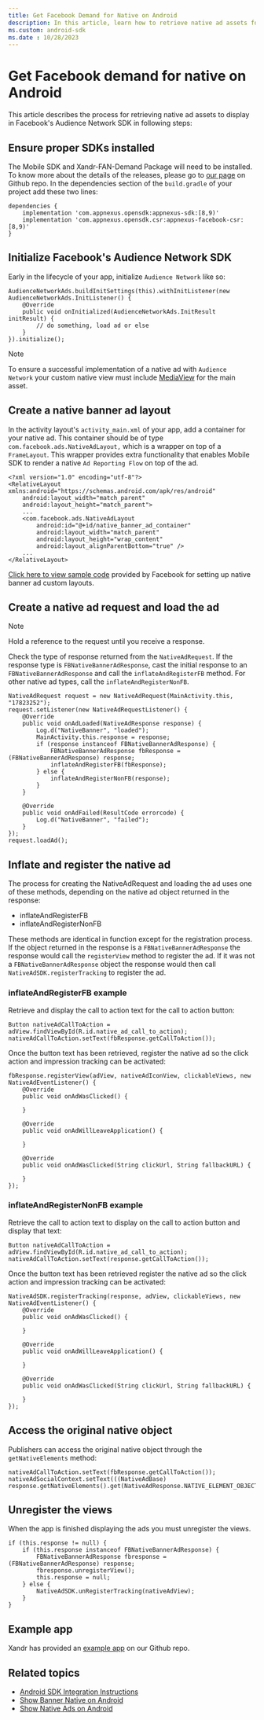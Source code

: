```yaml
---
title: Get Facebook Demand for Native on Android
description: In this article, learn how to retrieve native ad assets for display in Facebook's Audience Network SDK on Android devices.
ms.custom: android-sdk
ms.date : 10/28/2023
---
```


# Get Facebook demand for native on Android

This article describes the process for retrieving native ad assets to display in Facebook's Audience Network SDK in following steps:

## Ensure proper SDKs installed

The Mobile SDK and Xandr-FAN-Demand Package will need to be installed. To know more about the details of the releases, please
go to [our page](https://github.com/appnexus/mobile-sdk-android/releases) on Github repo. In the dependencies section of the `build.gradle` of your project add these two lines:

``` 
dependencies {
    implementation 'com.appnexus.opensdk:appnexus-sdk:[8,9)'
    implementation 'com.appnexus.opensdk.csr:appnexus-facebook-csr:[8,9)'
}
```

## Initialize Facebook's Audience Network SDK

Early in the lifecycle of your app, initialize `Audience Network` like so:

``` 
AudienceNetworkAds.buildInitSettings(this).withInitListener(new AudienceNetworkAds.InitListener() {
    @Override
    public void onInitialized(AudienceNetworkAds.InitResult initResult) {
        // do something, load ad or else
    }
}).initialize();
```

> [!NOTE]
> To ensure a successful implementation of a native ad with `Audience Network` your custom native view must include [MediaView](https://developers.facebook.com/docs/audience-network/setting-up/ad-setup/android/native#mediaview) for the main asset.

## Create a native banner ad layout

In the activity layout's `activity_main.xml` of your app, add a container for your native ad. This container should be of type `com.facebook.ads.NativeAdLayout,` which is a wrapper on top of a `FrameLayout`. This wrapper provides extra functionality that enables Mobile SDK to render a native `Ad Reporting Flow` on top of the ad.

``` 
<?xml version="1.0" encoding="utf-8"?>
<RelativeLayout xmlns:android="https://schemas.android.com/apk/res/android"
    android:layout_width="match_parent"
    android:layout_height="match_parent">
    ...
    <com.facebook.ads.NativeAdLayout
        android:id="@+id/native_banner_ad_container"
        android:layout_width="match_parent"
        android:layout_height="wrap_content"
        android:layout_alignParentBottom="true" />
    ...
</RelativeLayout>
```

[Click here to view sample code](https://developers.facebook.com/docs/audience-network/guides/ad-formats/native-banner/android#layout) provided by Facebook for setting up native banner ad custom layouts.

## Create a native ad request and load the ad

> [!NOTE]
> Hold a reference to the request until you receive a response.

Check the type of response returned from the `NativeAdRequest`. If the response type is `FBNativeBannerAdResponse`, cast the initial response to an `FBNativeBannerAdResponse` and call the `inflateAndRegisterFB` method. For other native ad types, call the `inflateAndRegisterNonFB`.

``` 
NativeAdRequest request = new NativeAdRequest(MainActivity.this, "17823252");
request.setListener(new NativeAdRequestListener() {
    @Override
    public void onAdLoaded(NativeAdResponse response) {
        Log.d("NativeBanner", "loaded");
        MainActivity.this.response = response;
        if (response instanceof FBNativeBannerAdResponse) {
            FBNativeBannerAdResponse fbResponse = (FBNativeBannerAdResponse) response;
            inflateAndRegisterFB(fbResponse);
        } else {
            inflateAndRegisterNonFB(response);
        }
    }
 
    @Override
    public void onAdFailed(ResultCode errorcode) {
        Log.d("NativeBanner", "failed");
    }
});
request.loadAd();
```

## Inflate and register the native ad

The process for creating the NativeAdRequest and loading the ad uses one of these methods, depending on the native ad object returned in the response:

- inflateAndRegisterFB
- inflateAndRegisterNonFB

These methods are identical in function except for the registration process. If the object returned in the response is a `FBNativeBannerAdResponse` the response would call the `registerView` method to register the ad. If it was not a `FBNativeBannerAdResponse` object the response would then call `NativeAdSDK.registerTracking` to register the ad.

### inflateAndRegisterFB example

Retrieve and display the call to action text for the call to action button:

``` 
Button nativeAdCallToAction = adView.findViewById(R.id.native_ad_call_to_action);
nativeAdCallToAction.setText(fbResponse.getCallToAction());
```

Once the button text has been retrieved, register the native ad so the click action and impression tracking can be activated:

``` 
fbResponse.registerView(adView, nativeAdIconView, clickableViews, new NativeAdEventListener() {
    @Override
    public void onAdWasClicked() {
     
    }
 
    @Override
    public void onAdWillLeaveApplication() {
 
    }
 
    @Override
    public void onAdWasClicked(String clickUrl, String fallbackURL) {
 
    }
});
```

### inflateAndRegisterNonFB example

Retrieve the call to action text to display on the call to action button and display that text:

``` 
Button nativeAdCallToAction = adView.findViewById(R.id.native_ad_call_to_action);
nativeAdCallToAction.setText(response.getCallToAction());
```

Once the button text has been retrieved register the native ad so the click action and impression tracking can be activated:

```
NativeAdSDK.registerTracking(response, adView, clickableViews, new NativeAdEventListener() {
    @Override
    public void onAdWasClicked() {
         
    }
 
    @Override
    public void onAdWillLeaveApplication() {
 
    }
 
    @Override
    public void onAdWasClicked(String clickUrl, String fallbackURL) {
 
    }
});
```

## Access the original native object

Publishers can access the original native object through the `getNativeElements` method:

``` 
nativeAdCallToAction.setText(fbResponse.getCallToAction());
nativeAdSocialContext.setText(((NativeAdBase) 
response.getNativeElements().get(NativeAdResponse.NATIVE_ELEMENT_OBJECT)).getAdSocialContext());
```

## Unregister the views

When the app is finished displaying the ads you must unregister the views.

``` 
if (this.response != null) {
    if (this.response instanceof FBNativeBannerAdResponse) {
        FBNativeBannerAdResponse fbresponse = (FBNativeBannerAdResponse) response;
        fbresponse.unregisterView();
        this.response = null;
    } else {
        NativeAdSDK.unRegisterTracking(nativeAdView);
    }
}
```

## Example app

Xandr has provided an [example app](https://github.com/appnexus/AppExamples/tree/master/Android/Java/FacebookDemand) on our Github repo.

## Related topics

- [Android SDK Integration Instructions](android-sdk-integration-instructions.md)
- [Show Banner Native on Android](show-banner-native-on-android.md)
- [Show Native Ads on Android](show-native-ads-on-android.md)
